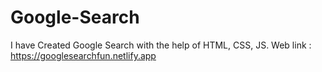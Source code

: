 # Google-Search
I have Created Google Search with the help of HTML, CSS, JS.
Web link : https://googlesearchfun.netlify.app
